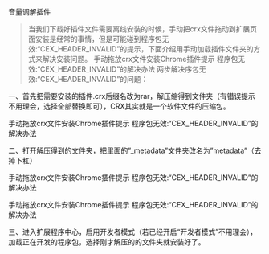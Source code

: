 音量调解插件

> 当我们下载好插件文件需要离线安装的时候，手动把crx文件拖动到扩展页面安装是经常的事情，但是可能碰到程序包无效:“CEX_HEADER_INVALID”的提示，下面介绍用手动加载插件文件夹的方式来解决安装问题。
> 手动拖放crx文件安装Chrome插件提示 程序包无效:“CEX_HEADER_INVALID”的解决办法
> 两步解决序包无效:“CEX_HEADER_INVALID”的问题：

一、首先把需要安装的插件.crx后缀名改为rar，解压缩得到文件夹（有错误提示不用理会，选择全部替换即可），CRX其实就是一个软件文件的压缩包。

手动拖放crx文件安装Chrome插件提示 程序包无效:“CEX_HEADER_INVALID”的解决办法

二、打开解压得到的文件夹，把里面的”_metadata”文件夹改名为”metadata”（去掉下杠）

手动拖放crx文件安装Chrome插件提示 程序包无效:“CEX_HEADER_INVALID”的解决办法

手动拖放crx文件安装Chrome插件提示 程序包无效:“CEX_HEADER_INVALID”的解决办法

三、进入扩展程序中心，启用开发者模式（若已经开启“开发者模式”不用理会），加载正在开发的程序包，选择刚才解压的的文件夹就安装好了。
